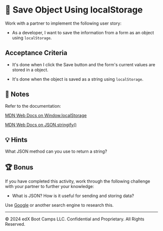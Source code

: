 # 📖 Save Object Using localStorage

Work with a partner to implement the following user story:

* As a developer, I want to save the information from a form as an object using `localStorage`.

## Acceptance Criteria

* It's done when I click the Save button and the form's current values are stored in a object.

* It's done when the object is saved as a string using `localStorage`.

## 📝 Notes

Refer to the documentation:

[MDN Web Docs on Window.localStorage](https://developer.mozilla.org/en-US/docs/Web/API/Window/localStorage)

[MDN Web Docs on JSON.stringify()](https://developer.mozilla.org/en-US/docs/Web/JavaScript/Reference/Global_Objects/JSON/stringify)

## 💡 Hints

What JSON method can you use to return a string?

## 🏆 Bonus

If you have completed this activity, work through the following challenge with your partner to further your knowledge:

* What is JSON? How is it useful for sending and storing data?

Use [Google](https://www.google.com) or another search engine to research this.

---
© 2024 edX Boot Camps LLC. Confidential and Proprietary. All Rights Reserved.
